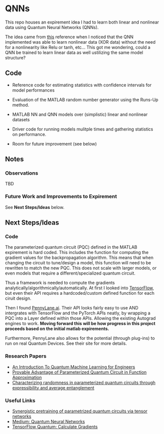 # QNNs

This repo houses an expirement idea I had to learn both linear and nonlinear data using Quantum Neural Networks (QNNs).

The idea came from [this](https://www.mathworks.com/help/matlab/math/solve-xor-problem-using-quantum-neural-network.html) reference when I noticed that the QNN implemented was able to learn nonlinear data (XOR data) without the need for a nonlinearity like Relu or tanh, etc... This got me wondering, could a QNN be trained to learn linear data as well ustilizing the same model structure?

## Code

- Reference code for estimating statistics with confidence intervals for model performances
- Evaluation of the MATLAB random number generator using the Runs-Up method.
- MATLAB NN and QNN models over (simplistic) linear and nonlinear datasets
- Driver code for running models mulitple times and gathering statistics on performance.

- Room for future improvement (see below)

## Notes

### Observations

TBD

### Future Work and Improvements to Expirement

See **Next Steps/Ideas** below.

## Next Steps/Ideas

### Code

The parameterized quantum circuit (PQC) defined in the MATLAB expirement is hard coded. This includes the function for computing the gradient values for the backpropagation algorithm. This means that when changing the circuit to tune/design a model, this function will need to be rewritten to match the new PQC. This does not scale with larger models, or even models that require a different/specialized quantum circuit.

Thus a framework is needed to compute the gradients analytically/algorithmically/automatically. At first I looked into [TensorFlow](https://www.tensorflow.org/quantum/tutorials/gradients), but even their API requires a hardcoded/custom defined function for each ciruit design.

Then I found [PennyLane.ai](https://pennylane.ai/). Their API looks fairly easy to use AND intergrates with TensorFlow and the PyTorch APIs neatly, by wrapping a PQC into a Layer defined within those APIs. Allowing the existing Autograd engines to work. **Moving forward this will be how progress in this project proceeds based on the initial matlab expirements.**

Furthermore, PennyLane also allows for the potential (through plug-ins) to run on real Quantum Devices. See their site for more details.

### Research Papers

- [An Introduction To Quantum Machine Learning for Engineers](https://arxiv.org/pdf/2205.09510)
- [Provable Advantage of Parameterized Quantum Circuit in Function Approximation](https://arxiv.org/pdf/2310.07528)
- [Characterizing randomness in parameterized quantum circuits through expressibility and average entanglement](https://arxiv.org/pdf/2405.02265)

### Useful Links

- [Synergistic pretraining of parametrized quantum circuits via tensor networks](https://www.nature.com/articles/s41467-023-43908-6)
- [Medium: Quantum Neural Networks](https://medium.com/mit-6-s089-intro-to-quantum-computing/quantum-neural-networks-7b5bc469d984)
- [TensorFlow Quantum: Calculate Gradients](https://www.tensorflow.org/quantum/tutorials/gradients)
